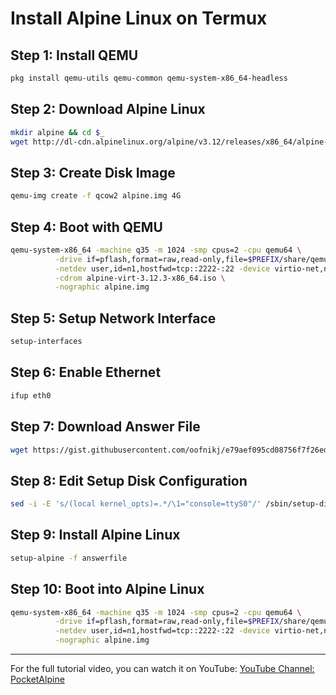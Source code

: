 # Install Alpine Linux on Termux

## Step 1: Install QEMU
```sh
pkg install qemu-utils qemu-common qemu-system-x86_64-headless
```

## Step 2: Download Alpine Linux
```sh
mkdir alpine && cd $_
wget http://dl-cdn.alpinelinux.org/alpine/v3.12/releases/x86_64/alpine-virt-3.12.3-x86_64.iso
```

## Step 3: Create Disk Image
```sh
qemu-img create -f qcow2 alpine.img 4G
```

## Step 4: Boot with QEMU
```sh
qemu-system-x86_64 -machine q35 -m 1024 -smp cpus=2 -cpu qemu64 \
          -drive if=pflash,format=raw,read-only,file=$PREFIX/share/qemu/edk2-x86_64-code.fd \
          -netdev user,id=n1,hostfwd=tcp::2222-:22 -device virtio-net,netdev=n1 \
          -cdrom alpine-virt-3.12.3-x86_64.iso \
          -nographic alpine.img
```

## Step 5: Setup Network Interface
```sh
setup-interfaces
```

## Step 6: Enable Ethernet
```sh
ifup eth0
```

## Step 7: Download Answer File
```sh
wget https://gist.githubusercontent.com/oofnikj/e79aef095cd08756f7f26ed244355d62/raw/answerfile
```

## Step 8: Edit Setup Disk Configuration
```sh
sed -i -E 's/(local kernel_opts)=.*/\1="console=ttyS0"/' /sbin/setup-disk
```

## Step 9: Install Alpine Linux
```sh
setup-alpine -f answerfile
```

## Step 10: Boot into Alpine Linux
```sh
qemu-system-x86_64 -machine q35 -m 1024 -smp cpus=2 -cpu qemu64 \
          -drive if=pflash,format=raw,read-only,file=$PREFIX/share/qemu/edk2-x86_64-code.fd \
          -netdev user,id=n1,hostfwd=tcp::2222-:22 -device virtio-net,netdev=n1 \
          -nographic alpine.img
```

---
For the full tutorial video, you can watch it on YouTube:
[YouTube Channel: PocketAlpine](https://youtube.com/@PocketAlpine)
